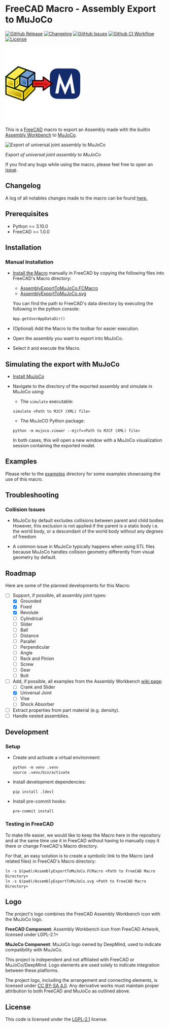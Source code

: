 # FreeCAD Macro - Assembly Export to MuJoCo


[![GitHub Release][release-badge]][releases]
[![Changelog][cc-badge]][cc]
[![GitHub Issues][issues-badge]][issues]
[![Github CI Workflow][ci-workflow-badge]][ci-workflow]
[![License][license-badge]][license-file]


![Assembly2MuJoCo Icon](resources/icons/assembly-to-mujoco-icon.svg)

This is a [FreeCAD](https://www.freecad.org/) macro to export an Assembly made with the builtin [Assembly Workbench](https://wiki.freecad.org/Assembly_Workbench) to [MuJoCo](https://mujoco.org/).

![Export of universal joint assembly to MuJoCo](examples/universal_joint/output.gif)

*Export of universal joint assembly to MuJoCo*

If you find any bugs while using the macro, please feel free to open an [issue](https://github.com/AnesBenmerzoug/FreeCAD-Macro-AssemblyExportToMuJoCo/issues).

## Changelog

A log of all notables changes made to the macro can be found [here.](CHANGELOG.md)

## Prerequisites

- Python >= 3.10.0
- FreeCAD >= 1.0.0

## Installation

### Manual Installation

- [Install the Macro](https://wiki.freecad.org/How_to_install_macros) manually in FreeCAD by copying
  the following files into FreeCAD's Macro directory:

  - [AssemblyExportToMuJoCo.FCMacro](./AssemblyExportToMuJoCo.FCMacro)
  - [AssemblyExportToMuJoCo.svg](./AssemblyExportToMuJoCo.svg)

  You can find the path to FreeCAD's data directory by executing the following in the python console:

  ```python
  App.getUserAppDataDir()
  ```

- (Optional) Add the Macro to the toolbar for easier execution.

- Open the assembly you want to export into MuJoCo.

- Select it and execute the Macro.

## Simulating the export with MuJoCo

- [Install MuJoCo](https://mujoco.readthedocs.io/en/latest/programming/#getting-started)

- Navigate to the directory of the exported assembly and simulate in MuJoCo using:

  - The `simulate` executable:

  ```shell
  simulate <Path to MJCF (XML) file>
  ```

  - The MuJoCO Python package:

  ```
  python -m mujoco.viewer --mjcf=<Path to MJCF (XML) file>
  ```

  In both cases, this will open a new window with a MuJoCo
  visualization session containing the exported model.

## Examples

Please refer to the [examples](examples/) directory for some examples showcasing the use of this macro.

## Troubleshooting

### Collision Issues

- MuJoCo by default excludes collisions between parent and child bodies
  However, this exclusion is not applied if the parent is a static body
  i.e. the world body, or a descendant of the world body without any degrees of freedom

- A common issue in MuJoCo typically happens when using STL files because MuJoCo handles
  collision geometry differently from visual geometry by default.

## Roadmap

Here are some of the planned developments for this Macro:

- [ ] Support, if possible, all assembly joint types:
  - [X] Grounded
  - [X] Fixed
  - [X] Revolute
  - [ ] Cylindrical
  - [ ] Slider
  - [ ] Ball
  - [ ] Distance
  - [ ] Parallel
  - [ ] Perpendicular
  - [ ] Angle
  - [ ] Rack and Pinion
  - [ ] Screw
  - [ ] Gear
  - [ ] Bolt
- [ ] Add, if possible, all examples from the Assembly Workbench [wiki page](https://wiki.freecad.org/Assembly_Workbench):
  - [ ] Crank and Slider
  - [X] Universal Joint
  - [ ] Vise
  - [ ] Shock Absorber
- [ ] Extract properties from part material (e.g. density).
- [ ] Handle nested assemblies.

## Development

### Setup

- Create and activate a virtual environment:

  ```shell
  python -m venv .venv
  source .venv/bin/activate
  ```

- Install development dependencies:

  ```shelll
  pip install .[dev]
  ```

- Install pre-commit hooks:

  ```shell
  pre-commit install
  ```

### Testing in FreeCAD

To make life easier, we would like to keep the Macro here in the repository and at the same time use it in FreeCAD without
having to manually copy it there or change FreeCAD's Macro directory.

For that, an easy solution is to create a symbolic link to the Macro (and related files) in FreeCAD's Macro directory:

```shell
ln -s $(pwd)/AssemblyExportToMuJoCo.FCMacro <Path to FreeCAD Macro Directory>
ln -s $(pwd)/AssemblyExportToMuJoCo.svg <Path to FreeCAD Macro Directory>
```

## Logo

The project's logo combines the FreeCAD Assembly Workbench icon with the MuJoCo logo.

**FreeCAD Component**: Assembly Workbench icon from FreeCAD Artwork, licensed under LGPL-2.1+

**MuJoCo Component**: MuJoCo logo owned by DeepMind, used to indicate compatibility with MuJoCo.

This project is independent and not affiliated with FreeCAD or MuJoCo/DeepMind. Logo elements are used solely to indicate integration between these platforms.

The project logo, including the arrangement and connecting elements, is licensed under [CC BY-SA 4.0](https://creativecommons.org/licenses/by-sa/4.0/). Any derivative works must maintain proper attribution to both FreeCAD and MuJoCo as outlined above.


## License

This code is licensed under the [LGPL-2.1][license-file] license.

[releases]: https://github.com/AnesBenmerzoug/FreeCAD-Macro-AssemblyExportToMuJoCo/releases
[release-badge]: https://img.shields.io/github/v/release/AnesBenmerzoug/FreeCAD-Macro-AssemblyExportToMuJoCo?label=version

[license-file]: ./LICENSE
[license-badge]: https://img.shields.io/github/license/AnesBenmerzoug/FreeCAD-Macro-AssemblyExportToMuJoCo

[issues]: https://github.com/AnesBenmerzoug/FreeCAD-Macro-AssemblyExportToMuJoCo/issues
[issues-badge]: https://img.shields.io/github/issues/AnesBenmerzoug/FreeCAD-Macro-AssemblyExportToMuJoCo

[ci-workflow-badge]: https://img.shields.io/github/actions/workflow/status/AnesBenmerzoug/FreeCAD-Macro-AssemblyExportToMuJoCo/main.yml?label=CI
[ci-workflow]: test

[cc]: ./CHANGELOG.md
[cc-badge]: https://common-changelog.org/badge.svg
